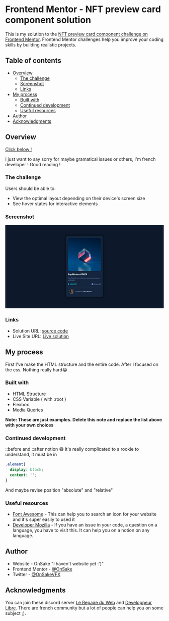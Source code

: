 # Frontend Mentor - NFT preview card component solution

This is my solution to the [NFT preview card component challenge on Frontend Mentor](https://www.frontendmentor.io/challenges/nft-preview-card-component-SbdUL_w0U). Frontend Mentor challenges help you improve your coding skills by building realistic projects. 

## Table of contents

- [Overview](#overview)
  - [The challenge](#the-challenge)
  - [Screenshot](#screenshot)
  - [Links](#links)
- [My process](#my-process)
  - [Built with](#built-with)
  - [Continued development](#continued-development)
  - [Useful resources](#useful-resources)
- [Author](#author)
- [Acknowledgments](#acknowledgments)


## Overview
  [Click below !](#the-challenge) 

  I just want to say sorry for maybe gramatical issues or others, I'm french developer !
  Good reading !
### The challenge

Users should be able to:

- View the optimal layout depending on their device's screen size
- See hover states for interactive elements

### Screenshot

![My Solution](/design/screenshot.png)
### Links

- Solution URL: [source code](https://github.com/OnSake/nft-card)
- Live Site URL: [Live solution](https://onsake.github.io/nft-card/)

## My process
  First I've make the HTML structure and the entire code. After I focused on the css. Nothing really hard😂

### Built with

- HTML Structure
- CSS Variable ( with :root )
- Flexbox
- Media Queries

**Note: These are just examples. Delete this note and replace the list above with your own choices**

### Continued development

::before and ::after notion 😅 it's really complicated to a rookie to understand, it must be in
```css
.element{
  display: block;
  content: '';
} 
```
And maybe revise position "absolute" and "relative"

### Useful resources

- [Font Awesome](https://fontawesome.com/icons) - This can help you to search an icon for your website and it's super easily to used it
- [Developer Mozilla](https://developer.mozilla.org/fr/) - If you have an issue in your code, a question on a language, you have to visit this. It can help you on a notion on any language.

## Author

- Website - OnSake "I haven't website yet :')"
- Frontend Mentor - [@OnSake](https://www.frontendmentor.io/profile/OnSake)
- Twitter - [@OnSakeVFX](https://twitter.com/OnSakeexe)
## Acknowledgments

You can join these discord server [Le Repaire du Web](https://discord.gg/TsAugAbVxf) and [Developpeur Libre](https://discord.gg/xD2j49vkPn). There are french community but a lot of people can help you on some subject ;). 

